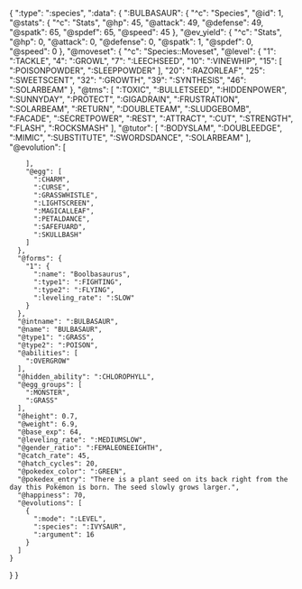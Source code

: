 {
  ":type": ":species",
  ":data": {
    ":BULBASAUR": {
      "^c": "Species",
      "@id": 1,
      "@stats": {
        "^c": "Stats",
        "@hp": 45,
        "@attack": 49,
        "@defense": 49,
        "@spatk": 65,
        "@spdef": 65,
        "@speed": 45
      },
      "@ev_yield": {
        "^c": "Stats",
        "@hp": 0,
        "@attack": 0,
        "@defense": 0,
        "@spatk": 1,
        "@spdef": 0,
        "@speed": 0
      },
      "@moveset": {
        "^c": "Species::Moveset",
        "@level": {
          "1": ":TACKLE",
          "4": ":GROWL",
          "7": ":LEECHSEED",
          "10": ":VINEWHIP",
          "15": [
            ":POISONPOWDER",
            ":SLEEPPOWDER"
          ],
          "20": ":RAZORLEAF",
          "25": ":SWEETSCENT",
          "32": ":GROWTH",
          "39": ":SYNTHESIS",
          "46": ":SOLARBEAM"
        },
        "@tms": [
          ":TOXIC",
          ":BULLETSEED",
          ":HIDDENPOWER",
          ":SUNNYDAY",
          ":PROTECT",
          ":GIGADRAIN",
          ":FRUSTRATION",
          ":SOLARBEAM",
          ":RETURN",
          ":DOUBLETEAM",
          ":SLUDGEBOMB",
          ":FACADE",
          ":SECRETPOWER",
          ":REST",
          ":ATTRACT",
          ":CUT",
          ":STRENGTH",
          ":FLASH",
          ":ROCKSMASH"
        ],
        "@tutor": [
          ":BODYSLAM",
          ":DOUBLEEDGE",
          ":MIMIC",
          ":SUBSTITUTE",
          ":SWORDSDANCE",
          ":SOLARBEAM"
        ],
        "@evolution": [

        ],
        "@egg": [
          ":CHARM",
          ":CURSE",
          ":GRASSWHISTLE",
          ":LIGHTSCREEN",
          ":MAGICALLEAF",
          ":PETALDANCE",
          ":SAFEFUARD",
          ":SKULLBASH"
        ]
      },
      "@forms": {
        "1": {
          ":name": "Boolbasaurus",
          ":type1": ":FIGHTING",
          ":type2": ":FLYING",
          ":leveling_rate": ":SLOW"
        }
      },
      "@intname": ":BULBASAUR",
      "@name": "BULBASAUR",
      "@type1": ":GRASS",
      "@type2": ":POISON",
      "@abilities": [
        ":OVERGROW"
      ],
      "@hidden_ability": ":CHLOROPHYLL",
      "@egg_groups": [
        ":MONSTER",
        ":GRASS"
      ],
      "@height": 0.7,
      "@weight": 6.9,
      "@base_exp": 64,
      "@leveling_rate": ":MEDIUMSLOW",
      "@gender_ratio": ":FEMALEONEEIGHTH",
      "@catch_rate": 45,
      "@hatch_cycles": 20,
      "@pokedex_color": ":GREEN",
      "@pokedex_entry": "There is a plant seed on its back right from the day this Pokémon is born. The seed slowly grows larger.",
      "@happiness": 70,
      "@evolutions": [
        {
          ":mode": ":LEVEL",
          ":species": ":IVYSAUR",
          ":argument": 16
        }
      ]
    }
  }
}
